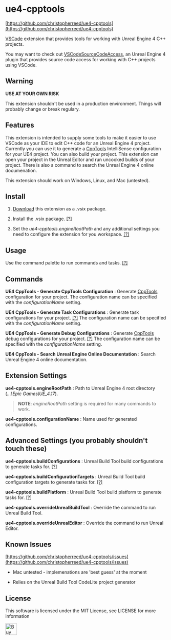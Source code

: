ue4-cpptools
============
[https://github.com/christopherreed/ue4-cpptools](https://github.com/christopherreed/ue4-cpptools)

[VSCode](https://code.visualstudio.com/) extension that provides tools for working with Unreal Engine 4 C++ projects.

You may want to check out [VSCodeSourceCodeAccess](https://github.com/christopherreed/VSCodeSourceCodeAccess), an Unreal Engine 4 plugin that provides source code access for working with C++ projects using VSCode.

Warning
-------
__USE AT YOUR OWN RISK__

This extension shouldn't be used in a production environment. Things will probably change or break regulary.


Features
--------

This extension is intended to supply some tools to make it easier to use VSCode as your IDE to edit C++ code for an Unreal Engine 4 project. Currently you can use it to generate a [CppTools](https://marketplace.visualstudio.com/items?itemName=ms-vscode.cpptools) IntelliSense configuration for your UE4 project. You can also build your project. This extension can open your project in the Unreal Editor and run uncooked builds of your project. There is also a command to search the Unreal Engine 4 online documenation.

This extension should work on Windows, Linux, and Mac (untested).

Install
-------

1) [Download](https://github.com/christopherreed/ue4-cpptools/releases) this extension as a .vsix package.

2) Install the .vsix package. [[?]](https://code.visualstudio.com/docs/editor/extension-gallery#_install-from-a-vsix)

3) Set the *ue4-cpptools.engineRootPath* and any additional settings you need to configure the extension for you workspace. [[?]](https://code.visualstudio.com/docs/getstarted/settings)

Usage
-----

Use the command palette to run commands and tasks. [[?]](https://code.visualstudio.com/docs/getstarted/userinterface#_command-palette)

Commands
--------

__UE4 CppTools - Generate CppTools Configuration__ : Generate [CppTools](https://marketplace.visualstudio.com/items?itemName=ms-vscode.cpptools) configuration for your project. The configuration name can be specified with the *configurationName* setting.

__UE4 CppTools - Generate Task Configurations__ : Generate task configurations for your project. [[?]](https://code.visualstudio.com/docs/editor/tasks) The configuration name can be specified with the *configurationName* setting.

__UE4 CppTools - Generate Debug Configurations__ : Generate [CppTools](https://marketplace.visualstudio.com/items?itemName=ms-vscode.cpptools) debug configurations  for your project. [[?]](https://github.com/Microsoft/vscode-cpptools/blob/master/launch.md) The configuration name can be specified with the *configurationName* setting.

__UE4 CppTools - Search Unreal Engine Online Documentation__ : Search Unreal Engine 4 online documentation.

Extension Settings
------------------

__ue4-cpptools.engineRootPath__ : Path to Unreal Engine 4 root directory (*...\Epic Games\UE_4.17*).

> __NOTE__: *engineRootPath* setting is required for many commands to work.

__ue4-cpptools.configurationName__ : Name used for generated configurations.

## Advanced Settings (you probably shouldn't touch these)

__ue4-cpptools.buildConfigurations__ : Unreal Build Tool build configurations to generate tasks for. [[?]](https://docs.unrealengine.com/latest/INT/Programming/Development/CompilingProjects/index.html)

__ue4-cpptools.buildConfigurationTargets__ : Unreal Build Tool build configuration targets to generate tasks for. [[?]](https://docs.unrealengine.com/latest/INT/Programming/Development/CompilingProjects/index.html)

__ue4-cpptools.buildPlatform__ : Unreal Build Tool build platform to generate tasks for. [[?]](https://docs.unrealengine.com/latest/INT/Programming/Development/CompilingProjects/index.html)

__ue4-cpptools.overrideUnrealBuildTool__ : Override the command to run Unreal Build Tool.

__ue4-cpptools.overrideUnrealEditor__ : Override the command to run Unreal Editor.

Known Issues
------------

[https://github.com/christopherreed/ue4-cpptools/issues](https://github.com/christopherreed/ue4-cpptools/issues)

* Mac untested - implemenations are 'best guess' at the moment

* Relies on the Unreal Build Tool CodeLite project generator

License
-------

This software is licensed under the MIT License, see LICENSE for more information

<a href='https://ko-fi.com/A41034HG' target='_blank'><img height='36' style='border:0px;height:36px;' src='https://az743702.vo.msecnd.net/cdn/kofi2.png?v=0' border='0' alt='Buy Me a Coffee at ko-fi.com' /></a>
